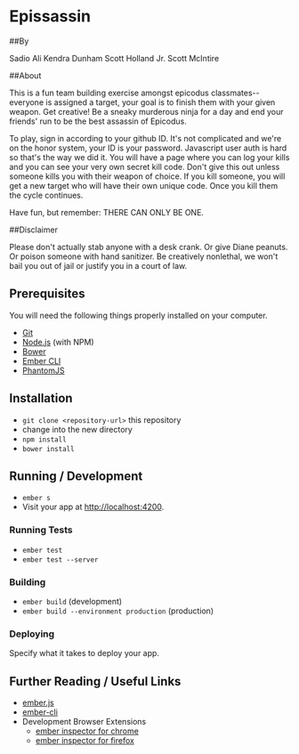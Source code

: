 # Epissassin

##By

Sadio Ali
Kendra Dunham
Scott Holland Jr.
Scott McIntire

##About

This is a fun team building exercise amongst epicodus classmates--everyone is assigned a target, your goal is to finish them with your given weapon. Get creative! Be a sneaky murderous ninja for a day and end your friends' run to be the best assassin of Epicodus.

To play, sign in according to your github ID. It's not complicated and we're on the honor system, your ID is your password. Javascript user auth is hard so that's the way we did it. You will have a page where you can log your kills and you can see your very own secret kill code. Don't give this out unless someone kills you with their weapon of choice. If you kill someone, you will get a new target who will have their own unique code. Once you kill them the cycle continues.

Have fun, but remember: THERE CAN ONLY BE ONE.

##Disclaimer

Please don't actually stab anyone with a desk crank. Or give Diane peanuts. Or poison someone with hand sanitizer. Be creatively nonlethal, we won't bail you out of jail or justify you in a court of law.

## Prerequisites

You will need the following things properly installed on your computer.

* [Git](http://git-scm.com/)
* [Node.js](http://nodejs.org/) (with NPM)
* [Bower](http://bower.io/)
* [Ember CLI](http://www.ember-cli.com/)
* [PhantomJS](http://phantomjs.org/)

## Installation

* `git clone <repository-url>` this repository
* change into the new directory
* `npm install`
* `bower install`

## Running / Development

* `ember s`
* Visit your app at [http://localhost:4200](http://localhost:4200).


### Running Tests

* `ember test`
* `ember test --server`

### Building

* `ember build` (development)
* `ember build --environment production` (production)

### Deploying

Specify what it takes to deploy your app.

## Further Reading / Useful Links

* [ember.js](http://emberjs.com/)
* [ember-cli](http://www.ember-cli.com/)
* Development Browser Extensions
  * [ember inspector for chrome](https://chrome.google.com/webstore/detail/ember-inspector/bmdblncegkenkacieihfhpjfppoconhi)
  * [ember inspector for firefox](https://addons.mozilla.org/en-US/firefox/addon/ember-inspector/)

